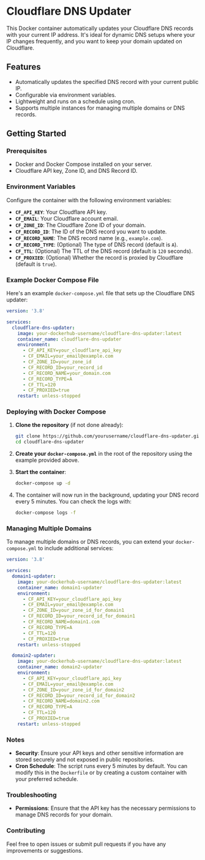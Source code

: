 # Cloudflare DNS Updater

This Docker container automatically updates your Cloudflare DNS records with your current IP address. It's ideal for dynamic DNS setups where your IP changes frequently, and you want to keep your domain updated on Cloudflare.

## Features

- Automatically updates the specified DNS record with your current public IP.
- Configurable via environment variables.
- Lightweight and runs on a schedule using cron.
- Supports multiple instances for managing multiple domains or DNS records.

## Getting Started

### Prerequisites

- Docker and Docker Compose installed on your server.
- Cloudflare API key, Zone ID, and DNS Record ID.

### Environment Variables

Configure the container with the following environment variables:

- **`CF_API_KEY`**: Your Cloudflare API key.
- **`CF_EMAIL`**: Your Cloudflare account email.
- **`CF_ZONE_ID`**: The Cloudflare Zone ID of your domain.
- **`CF_RECORD_ID`**: The ID of the DNS record you want to update.
- **`CF_RECORD_NAME`**: The DNS record name (e.g., `example.com`).
- **`CF_RECORD_TYPE`**: (Optional) The type of DNS record (default is `A`).
- **`CF_TTL`**: (Optional) The TTL of the DNS record (default is `120` seconds).
- **`CF_PROXIED`**: (Optional) Whether the record is proxied by Cloudflare (default is `true`).

### Example Docker Compose File

Here's an example `docker-compose.yml` file that sets up the Cloudflare DNS updater:

```yaml
version: '3.8'

services:
  cloudflare-dns-updater:
    image: your-dockerhub-username/cloudflare-dns-updater:latest
    container_name: cloudflare-dns-updater
    environment:
      - CF_API_KEY=your_cloudflare_api_key
      - CF_EMAIL=your_email@example.com
      - CF_ZONE_ID=your_zone_id
      - CF_RECORD_ID=your_record_id
      - CF_RECORD_NAME=your_domain.com
      - CF_RECORD_TYPE=A
      - CF_TTL=120
      - CF_PROXIED=true
    restart: unless-stopped
```

### Deploying with Docker Compose

1. **Clone the repository** (if not done already):
   ```bash
   git clone https://github.com/yourusername/cloudflare-dns-updater.git
   cd cloudflare-dns-updater
   ```

2. **Create your `docker-compose.yml`** in the root of the repository using the example provided above.

3. **Start the container**:
   ```bash
   docker-compose up -d
   ```

4. The container will now run in the background, updating your DNS record every 5 minutes. You can check the logs with:

   ```bash
   docker-compose logs -f
   ```

### Managing Multiple Domains

To manage multiple domains or DNS records, you can extend your `docker-compose.yml` to include additional services:

```yaml
version: '3.8'

services:
  domain1-updater:
    image: your-dockerhub-username/cloudflare-dns-updater:latest
    container_name: domain1-updater
    environment:
      - CF_API_KEY=your_cloudflare_api_key
      - CF_EMAIL=your_email@example.com
      - CF_ZONE_ID=your_zone_id_for_domain1
      - CF_RECORD_ID=your_record_id_for_domain1
      - CF_RECORD_NAME=domain1.com
      - CF_RECORD_TYPE=A
      - CF_TTL=120
      - CF_PROXIED=true
    restart: unless-stopped

  domain2-updater:
    image: your-dockerhub-username/cloudflare-dns-updater:latest
    container_name: domain2-updater
    environment:
      - CF_API_KEY=your_cloudflare_api_key
      - CF_EMAIL=your_email@example.com
      - CF_ZONE_ID=your_zone_id_for_domain2
      - CF_RECORD_ID=your_record_id_for_domain2
      - CF_RECORD_NAME=domain2.com
      - CF_RECORD_TYPE=A
      - CF_TTL=120
      - CF_PROXIED=true
    restart: unless-stopped
```

### Notes

- **Security**: Ensure your API keys and other sensitive information are stored securely and not exposed in public repositories.
- **Cron Schedule**: The script runs every 5 minutes by default. You can modify this in the `Dockerfile` or by creating a custom container with your preferred schedule.

### Troubleshooting

- **Permissions**: Ensure that the API key has the necessary permissions to manage DNS records for your domain.

### Contributing

Feel free to open issues or submit pull requests if you have any improvements or suggestions.
